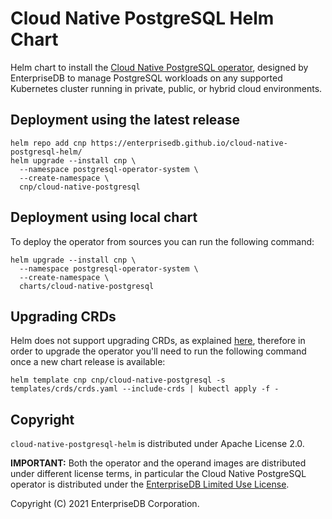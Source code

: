 # Cloud Native PostgreSQL Helm Chart

Helm chart to install the
[Cloud Native PostgreSQL operator](https://docs.enterprisedb.io/cloud-native-postgresql/),
designed by EnterpriseDB to manage PostgreSQL workloads on any
supported Kubernetes cluster running in private, public, or hybrid cloud
environments.

## Deployment using the latest release

```console
helm repo add cnp https://enterprisedb.github.io/cloud-native-postgresql-helm/
helm upgrade --install cnp \
  --namespace postgresql-operator-system \
  --create-namespace \
  cnp/cloud-native-postgresql
```

## Deployment using local chart

To deploy the operator from sources you can run the following command:

```console
helm upgrade --install cnp \
  --namespace postgresql-operator-system \
  --create-namespace \
  charts/cloud-native-postgresql
```

## Upgrading CRDs

Helm does not support upgrading CRDs, as explained [here](https://helm.sh/docs/chart_best_practices/custom_resource_definitions/#some-caveats-and-explanations),
therefore in order to upgrade the operator you'll need to run the following command once 
a new chart release is available:

```console
helm template cnp cnp/cloud-native-postgresql -s templates/crds/crds.yaml --include-crds | kubectl apply -f -
```

## Copyright

`cloud-native-postgresql-helm` is distributed under Apache License 2.0.

**IMPORTANT:** Both the operator and the operand images are distributed
under different license terms, in particular the Cloud Native PostgreSQL
operator is distributed under the
[EnterpriseDB Limited Use License](https://www.enterprisedb.com/limited-use-license).

Copyright (C) 2021 EnterpriseDB Corporation.
